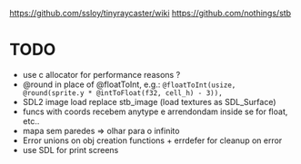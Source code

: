 https://github.com/ssloy/tinyraycaster/wiki
https://github.com/nothings/stb

# TODO

- use c allocator for performance reasons ?
- @round in place of @floatToInt,
  e.g.: `@floatToInt(usize, @round(sprite.y * @intToFloat(f32, cell_h) - 3)),`
- SDL2 image load replace stb_image (load textures as SDL_Surface)
- funcs with coords recebem anytype e arrendondam inside se for float, etc..
- mapa sem paredes => olhar para o infinito
- Error unions on obj creation functions + errdefer for cleanup on error
- use SDL for print screens
